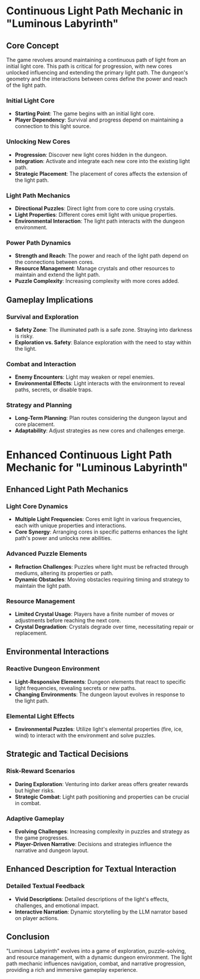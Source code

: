 
# Continuous Light Path Mechanic in "Luminous Labyrinth"

## Core Concept
The game revolves around maintaining a continuous path of light from an initial light core. This path is critical for progression, with new cores unlocked influencing and extending the primary light path. The dungeon's geometry and the interactions between cores define the power and reach of the light path.

### Initial Light Core
- **Starting Point**: The game begins with an initial light core.
- **Player Dependency**: Survival and progress depend on maintaining a connection to this light source.

### Unlocking New Cores
- **Progression**: Discover new light cores hidden in the dungeon.
- **Integration**: Activate and integrate each new core into the existing light path.
- **Strategic Placement**: The placement of cores affects the extension of the light path.

### Light Path Mechanics
- **Directional Puzzles**: Direct light from core to core using crystals.
- **Light Properties**: Different cores emit light with unique properties.
- **Environmental Interaction**: The light path interacts with the dungeon environment.

### Power Path Dynamics
- **Strength and Reach**: The power and reach of the light path depend on the connections between cores.
- **Resource Management**: Manage crystals and other resources to maintain and extend the light path.
- **Puzzle Complexity**: Increasing complexity with more cores added.

## Gameplay Implications

### Survival and Exploration
- **Safety Zone**: The illuminated path is a safe zone. Straying into darkness is risky.
- **Exploration vs. Safety**: Balance exploration with the need to stay within the light.

### Combat and Interaction
- **Enemy Encounters**: Light may weaken or repel enemies.
- **Environmental Effects**: Light interacts with the environment to reveal paths, secrets, or disable traps.

### Strategy and Planning
- **Long-Term Planning**: Plan routes considering the dungeon layout and core placement.
- **Adaptability**: Adjust strategies as new cores and challenges emerge.

# Enhanced Continuous Light Path Mechanic for "Luminous Labyrinth"

## Enhanced Light Path Mechanics

### Light Core Dynamics
- **Multiple Light Frequencies**: Cores emit light in various frequencies, each with unique properties and interactions.
- **Core Synergy**: Arranging cores in specific patterns enhances the light path's power and unlocks new abilities.

### Advanced Puzzle Elements
- **Refraction Challenges**: Puzzles where light must be refracted through mediums, altering its properties or path.
- **Dynamic Obstacles**: Moving obstacles requiring timing and strategy to maintain the light path.

### Resource Management
- **Limited Crystal Usage**: Players have a finite number of moves or adjustments before reaching the next core.
- **Crystal Degradation**: Crystals degrade over time, necessitating repair or replacement.

## Environmental Interactions

### Reactive Dungeon Environment
- **Light-Responsive Elements**: Dungeon elements that react to specific light frequencies, revealing secrets or new paths.
- **Changing Environments**: The dungeon layout evolves in response to the light path.

### Elemental Light Effects
- **Environmental Puzzles**: Utilize light's elemental properties (fire, ice, wind) to interact with the environment and solve puzzles.

## Strategic and Tactical Decisions

### Risk-Reward Scenarios
- **Daring Exploration**: Venturing into darker areas offers greater rewards but higher risks.
- **Strategic Combat**: Light path positioning and properties can be crucial in combat.

### Adaptive Gameplay
- **Evolving Challenges**: Increasing complexity in puzzles and strategy as the game progresses.
- **Player-Driven Narrative**: Decisions and strategies influence the narrative and dungeon layout.

## Enhanced Description for Textual Interaction

### Detailed Textual Feedback
- **Vivid Descriptions**: Detailed descriptions of the light's effects, challenges, and emotional impact.
- **Interactive Narration**: Dynamic storytelling by the LLM narrator based on player actions.

## Conclusion
"Luminous Labyrinth" evolves into a game of exploration, puzzle-solving, and resource management, with a dynamic dungeon environment. The light path mechanic influences navigation, combat, and narrative progression, providing a rich and immersive gameplay experience.
